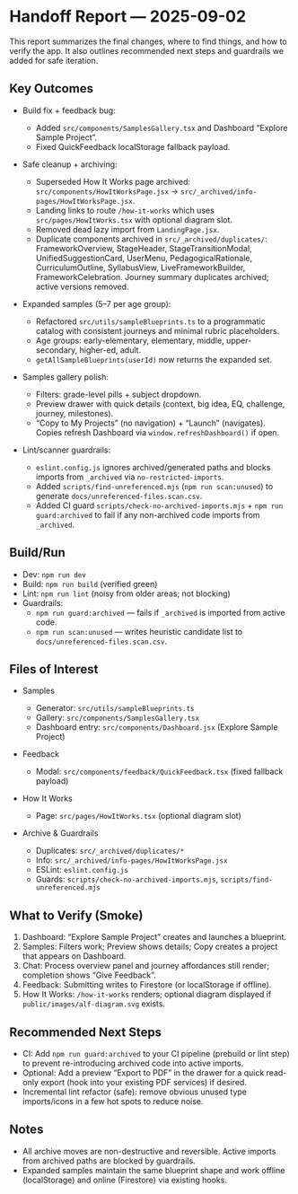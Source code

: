 # Handoff Report — 2025-09-02

This report summarizes the final changes, where to find things, and how to verify the app. It also outlines recommended next steps and guardrails we added for safe iteration.

## Key Outcomes

- Build fix + feedback bug:
  - Added `src/components/SamplesGallery.tsx` and Dashboard “Explore Sample Project”.
  - Fixed QuickFeedback localStorage fallback payload.

- Safe cleanup + archiving:
  - Superseded How It Works page archived: `src/components/HowItWorksPage.jsx` → `src/_archived/info-pages/HowItWorksPage.jsx`.
  - Landing links to route `/how-it-works` which uses `src/pages/HowItWorks.tsx` with optional diagram slot.
  - Removed dead lazy import from `LandingPage.jsx`.
  - Duplicate components archived in `src/_archived/duplicates/`: FrameworkOverview, StageHeader, StageTransitionModal, UnifiedSuggestionCard, UserMenu, PedagogicalRationale, CurriculumOutline, SyllabusView, LiveFrameworkBuilder, FrameworkCelebration. Journey summary duplicates archived; active versions removed.

- Expanded samples (5–7 per age group):
  - Refactored `src/utils/sampleBlueprints.ts` to a programmatic catalog with consistent journeys and minimal rubric placeholders.
  - Age groups: early-elementary, elementary, middle, upper-secondary, higher-ed, adult.
  - `getAllSampleBlueprints(userId)` now returns the expanded set.

- Samples gallery polish:
  - Filters: grade-level pills + subject dropdown.
  - Preview drawer with quick details (context, big idea, EQ, challenge, journey, milestones).
  - “Copy to My Projects” (no navigation) + “Launch” (navigates). Copies refresh Dashboard via `window.refreshDashboard()` if open.

- Lint/scanner guardrails:
  - `eslint.config.js` ignores archived/generated paths and blocks imports from `_archived` via `no-restricted-imports`.
  - Added `scripts/find-unreferenced.mjs` (`npm run scan:unused`) to generate `docs/unreferenced-files.scan.csv`.
  - Added CI guard `scripts/check-no-archived-imports.mjs` + `npm run guard:archived` to fail if any non-archived code imports from `_archived`.

## Build/Run

- Dev: `npm run dev`
- Build: `npm run build` (verified green)
- Lint: `npm run lint` (noisy from older areas; not blocking)
- Guardrails:
  - `npm run guard:archived` — fails if `_archived` is imported from active code.
  - `npm run scan:unused` — writes heuristic candidate list to `docs/unreferenced-files.scan.csv`.

## Files of Interest

- Samples
  - Generator: `src/utils/sampleBlueprints.ts`
  - Gallery: `src/components/SamplesGallery.tsx`
  - Dashboard entry: `src/components/Dashboard.jsx` (Explore Sample Project)

- Feedback
  - Modal: `src/components/feedback/QuickFeedback.tsx` (fixed fallback payload)

- How It Works
  - Page: `src/pages/HowItWorks.tsx` (optional diagram slot)

- Archive & Guardrails
  - Duplicates: `src/_archived/duplicates/*`
  - Info: `src/_archived/info-pages/HowItWorksPage.jsx`
  - ESLint: `eslint.config.js`
  - Guards: `scripts/check-no-archived-imports.mjs`, `scripts/find-unreferenced.mjs`

## What to Verify (Smoke)

1) Dashboard: “Explore Sample Project” creates and launches a blueprint.
2) Samples: Filters work; Preview shows details; Copy creates a project that appears on Dashboard.
3) Chat: Process overview panel and journey affordances still render; completion shows “Give Feedback”.
4) Feedback: Submitting writes to Firestore (or localStorage if offline).
5) How It Works: `/how-it-works` renders; optional diagram displayed if `public/images/alf-diagram.svg` exists.

## Recommended Next Steps

- CI: Add `npm run guard:archived` to your CI pipeline (prebuild or lint step) to prevent re-introducing archived code into active imports.
- Optional: Add a preview “Export to PDF” in the drawer for a quick read-only export (hook into your existing PDF services) if desired.
- Incremental lint refactor (safe): remove obvious unused type imports/icons in a few hot spots to reduce noise.

## Notes

- All archive moves are non-destructive and reversible. Active imports from archived paths are blocked by guardrails.
- Expanded samples maintain the same blueprint shape and work offline (localStorage) and online (Firestore) via existing hooks.

